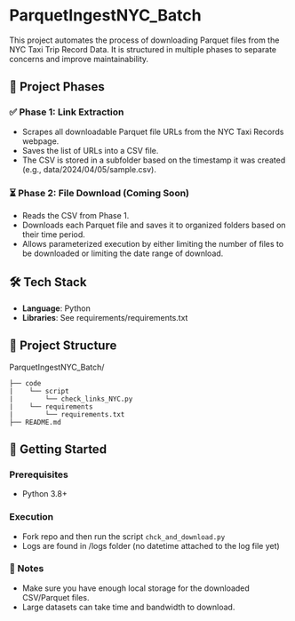 # ParquetIngestNYC_Batch
This project automates the process of downloading Parquet files from the NYC Taxi Trip Record Data. It is structured in multiple phases to separate concerns and improve maintainability.

## 🧩 Project Phases
### ✅ Phase 1: Link Extraction

- Scrapes all downloadable Parquet file URLs from the NYC Taxi Records webpage.
- Saves the list of URLs into a CSV file.
- The CSV is stored in a subfolder based on the timestamp it was created (e.g., data/2024/04/05/sample.csv).

### ⏳ Phase 2: File Download (Coming Soon)
- Reads the CSV from Phase 1.
- Downloads each Parquet file and saves it to organized folders based on their time period.
- Allows parameterized execution by either limiting the number of files to be downloaded or limiting the date range of download.

## 🛠️ Tech Stack
- **Language**: Python
- **Libraries**: See requirements/requirements.txt

## 📁 Project Structure

ParquetIngestNYC_Batch/
```
├── code
|    └── script
|        └── check_links_NYC.py
|    └── requirements
|        └── requirements.txt
├── README.md

```
## 🚀 Getting Started

### Prerequisites
- Python 3.8+
  
### Execution
- Fork repo and then run the script `chck_and_download.py`
- Logs are found in /logs folder (no datetime attached to the log file yet)


### 📌 Notes
- Make sure you have enough local storage for the downloaded CSV/Parquet files.
- Large datasets can take time and bandwidth to download.
